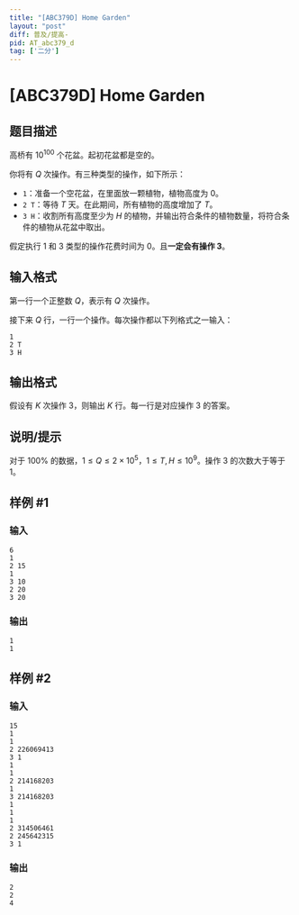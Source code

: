```yaml
---
title: "[ABC379D] Home Garden"
layout: "post"
diff: 普及/提高-
pid: AT_abc379_d
tag: ['二分']
---
```


# [ABC379D] Home Garden

## 题目描述

高桥有 $10^{100}$ 个花盆。起初花盆都是空的。

你将有 $Q$ 次操作。有三种类型的操作，如下所示：

- `1`：准备一个空花盆，在里面放一颗植物，植物高度为 $0$。
- `2 T`：等待 $T$ 天。在此期间，所有植物的高度增加了 $T$。
- `3 H`：收割所有高度至少为 $H$ 的植物，并输出符合条件的植物数量，将符合条件的植物从花盆中取出。

假定执行 $1$ 和 $3$ 类型的操作花费时间为 $0$。且**一定会有操作 $3$**。

## 输入格式

第一行一个正整数 $Q$，表示有 $Q$ 次操作。

接下来 $Q$ 行，一行一个操作。每次操作都以下列格式之一输入：

```
1
2 T
3 H
```

## 输出格式

假设有 $K$ 次操作 $3$，则输出 $K$ 行。每一行是对应操作 $3$ 的答案。

## 说明/提示

对于 $100\%$ 的数据，$1\le Q\le 2\times10^5$，$1\le T,H\le10^9$。操作 $3$ 的次数大于等于 $1$。

## 样例 #1

### 输入

```
6
1
2 15
1
3 10
2 20
3 20
```

### 输出

```
1
1
```

## 样例 #2

### 输入

```
15
1
1
2 226069413
3 1
1
1
2 214168203
1
3 214168203
1
1
1
2 314506461
2 245642315
3 1
```

### 输出

```
2
2
4
```

